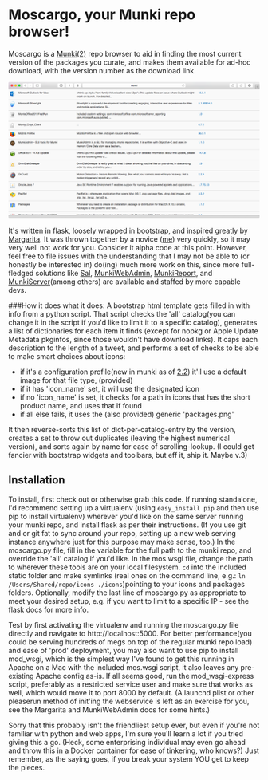 # Moscargo, your Munki repo browser! #

Moscargo is a [Munki(2)](https://www.munki.org/munki/) repo browser to aid in finding the most current version of the packages you curate, and makes them available for ad-hoc download, with the version number as the download link.

![Screen Shot 2015-03-18 at 11.58.37 AM.png](https://raw.githubusercontent.com/arubdesu/Moscargo/master/static/readmeScreenshot.png)

It's written in flask, loosely wrapped in bootstrap, and inspired greatly by [Margarita](https://github.com/jessepeterson/margarita). It was thrown together by a novice ([me](http://resume.aru-b.com)) very quickly, so it may very well not work for you. Consider it alpha code at this point. However, feel free to file issues with the understanding that I may not be able to (or honestly be interested in) do(ing) much more work on this, since more full-fledged solutions like [Sal](http://salsoftware.com), [MunkiWebAdmin](https://github.com/munki/munkiwebadmin), [MunkiReport](https://github.com/munkireport/munkireport-php), and [MunkiServer](https://github.com/jnraine/munkiserver)(among others) are available and staffed by more capable devs.

###How it does what it does: 
A bootstrap html template gets filled in with info from a python script. That script checks the 'all' catalog(you can change it in the script if you'd like to limit it to a specific catalog), generates a list of dictionaries for each item it finds (except for nopkg or Apple Update Metadata pkginfos, since those wouldn't have download links). It caps each description to the length of a tweet, and performs a set of checks to be able to make smart choices about icons: 
- if it's a configuration profile(new in munki as of [2.2](https://github.com/munki/munki/releases/tag/v.2.2.3)) it'll use a default image for that file type, (provided)
- if it has 'icon_name' set, it will use the designated icon
- if no 'icon_name' is set, it checks for a path in icons that has the short product name, and uses that if found
- if all else fails, it uses the (also provided) generic 'packages.png'

It then reverse-sorts this list of dict-per-catalog-entry by the version, creates a set to throw out duplicates (leaving the highest numerical version), and sorts again by name for ease of scrolling-lookup. (I could get fancier with bootstrap widgets and toolbars, but eff it, ship it. Maybe v.3) 
## Installation
To install, first check out or otherwise grab this code. If running standalone, I'd recommend setting up a virtualenv (using ```easy_install pip``` and then use pip to install virtualenv) wherever you'd like on the same server running your munki repo, and install flask as per their instructions. (If you use git and or git fat to sync around your repo, setting up a new web serving instance anywhere just for this purpose may make sense, too.) In the moscargo.py file, fill in the variable for the full path to the munki repo, and override the 'all' catalog if you'd like. In the mos.wsgi file, change the path to wherever these tools are on your local filesystem. ```cd``` into the included static folder and make symlinks (real ones on the command line, e.g.: ```ln /Users/Shared/repo/icons ./icons```)pointing to your icons and packages folders. Optionally, modify the last line of moscargo.py as appropriate to meet your desired setup, e.g. if you want to limit to a specific IP - see the flask docs for more info. 

Test by first activating the virtualenv and running the moscargo.py file directly and navigate to http://localhost:5000. For better performance(you could be serving hundreds of megs on top of the regular munki repo load) and ease of 'prod' deployment, you may also want to use pip to install mod_wsgi, which is the simplest way I've found to get this running in Apache on a Mac with the included mos.wsgi script, it also leaves any pre-existing Apache config as-is. If all seems good, run the mod_wsgi-express script, preferably as a restricted service user and make sure that works as well, which would move it to port 8000 by default. (A launchd plist or other pleaserun method of init'ing the webservice is left as an exercise for you, see the Margarita and MunkiWebAdmin docs for some hints.)

Sorry that this probably isn't the friendliest setup ever, but even if you're not familiar with python and web apps, I'm sure you'll learn a lot if you tried giving this a go. (Heck, some enterprising individual may even go ahead and throw this in a Docker container for ease of tinkering, who knows?)
Just remember, as the saying goes, if you break your system YOU get to keep the pieces.
